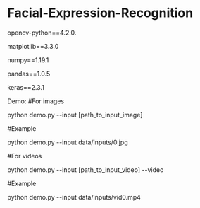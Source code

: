 # Facial-Expression-Recognition

  opencv-python==4.2.0.
  
  matplotlib==3.3.0
  
  numpy==1.19.1
  
  pandas==1.0.5
  
  keras==2.3.1
  

Demo:
 #For images 
 
 python demo.py --input [path_to_input_image]
 
 #Example
 
 python demo.py --input data/inputs/0.jpg
 
 #For videos
 
 python demo.py --input [path_to_input_video] --video 
 
 #Example
 
 python demo.py --input data/inputs/vid0.mp4 
